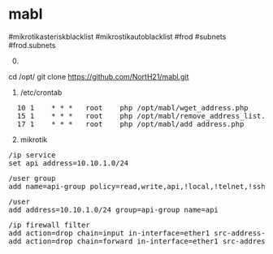 # mabl

#mikrotikasteriskblacklist
#mikrostikautoblacklist
#frod #subnets #frod.subnets

0)
cd /opt/
git clone https://github.com/NortH21/mabl.git

1) /etc/crontab
<pre>
  10 1    * * *   root    php /opt/mabl/wget_address.php
  15 1    * * *   root    php /opt/mabl/remove_address_list.php
  17 1    * * *   root    php /opt/mabl/add_address.php
</pre>
2) mikrotik
<pre>
/ip service
set api address=10.10.1.0/24
</pre>
<pre>
/user group
add name=api-group policy=read,write,api,!local,!telnet,!ssh,!ftp,!reboot,!policy,!test,!winbox,!password,!web,!sniff,!sensitive,!romon,!dude,!tikapp
</pre>
<pre>
/user
add address=10.10.1.0/24 group=api-group name=api
</pre>
<pre>
/ip firewall filter
add action=drop chain=input in-interface=ether1 src-address-list=blacklist comment=Blacklist
add action=drop chain=forward in-interface=ether1 src-address-list=blacklist
</pre>
